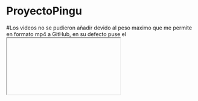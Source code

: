 # ProyectoPingu
#Los videos no se pudieron añadir devido al peso maximo que me permite en formato mp4 a GitHub, en su defecto puse el <iframe> directo de Youtube con su respectiva clase.
# NOTA: En la version  movil de la pagina especi(e) puedes entrar en la pagina de la especia pulsando encima de la imagen (tanto en PC como en Movil)
